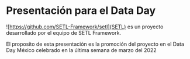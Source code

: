 # Presentación para el Data Day

![https://github.com/SETL-Framework/setl](SETL) es un proyecto desarrollado por
el equipo de SETL Framework.

El proposito de esta presentación es la promoción del proyecto en el Data Day
México celebrado en la última semana de marzo del 2022
